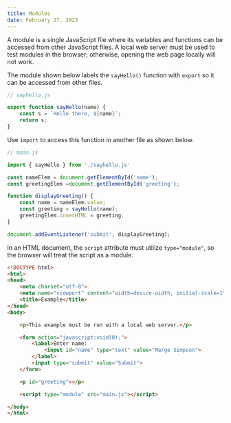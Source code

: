 ```yaml
---
title: Modules
date: February 27, 2023
---
```


A module is a single JavaScript file where its variables and functions can be accessed from other JavaScript files. A local web server must be used to test modules in the browser; otherwise, opening the web page locally will not work.

The module shown below labels the `sayHello()` function with `export` so it can be accessed from other files.

```javascript
// sayhello.js

export function sayHello(name) {
    const s = `Hello there, ${name}`;
    return s;
}
```

Use `import` to access this function in another file as shown below.

```javascript
// main.js

import { sayHello } from './sayhello.js'

const nameElem = document.getElementById('name');
const greetingElem =document.getElementById('greeting');

function displayGreeting() {
    const name = nameElem.value;
    const greeting = sayHello(name);
    greetingElem.innerHTML = greeting;
}

document.addEventListener('submit', displayGreeting);
```

In an HTML document, the `script` attribute must utilize `type="module"`, so the browser will treat the script as a module.

```html
<!DOCTYPE html>
<html>
<head>
    <meta charset="utf-8">
    <meta name="viewport" content="width=device-width, initial-scale=1">
    <title>Example</title>
</head>
<body>

    <p>This example must be run with a local web server.</p>

    <form action="javascript:void(0);">
        <label>Enter name:
            <input id="name" type="text" value="Marge Simpson">
        </label>
        <input type="submit" value="Submit">
    </form>

    <p id="greeting"></p>

    <script type="module" src="main.js"></script>

</body>
</html>
```
